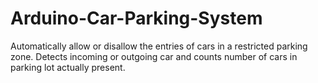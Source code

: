# Arduino-Car-Parking-System
Automatically allow or disallow the entries of cars in a restricted parking zone. Detects incoming or outgoing car and counts number of cars in parking lot actually present.
